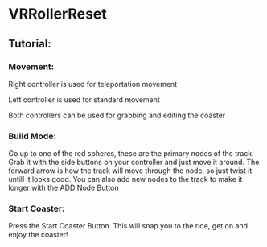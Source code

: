 # VRRollerReset
## Tutorial:
### Movement:
Right controller is used for teleportation movement

Left controller is used for standard movement

Both controllers can be used for grabbing and editing the coaster
### Build Mode:
Go up to one of the red spheres, these are the primary nodes of the track.
Grab it with the side buttons on your controller and just move it around.
The forward arrow is how the track will move through the node, so just twist it untill it looks good.
You can also add new nodes to the track to make it longer with the ADD Node Button
### Start Coaster:
Press the Start Coaster Button. This will snap you to the ride, get on and enjoy the coaster!
